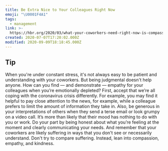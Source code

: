```yaml
---
title: Be Extra Nice to Your Colleagues Right Now
emoji: "\U0001F4A1"
tags:
  - management
link: >-
  https://hbr.org/2020/03/what-your-coworkers-need-right-now-is-compassion?utm_medium=email&utm_source=newsletter_daily&utm_campaign=mtod_notactsubs
created: 2020-07-07T17:20:02.000Z
modified: 2020-09-09T18:18:45.000Z
---
```


## Tip

When you're under constant stress, it's not always easy to be patient and understanding with your coworkers. But being judgmental doesn't help anyone. How can you find — and demonstrate — empathy for your colleagues when you’re emotionally depleted? First, accept that we’re all coping with the coronavirus crisis differently. For example, you may find it helpful to pay close attention to the news, for example, while a colleague prefers to limit the amount of information they take in. Also, be generous in your interpretations of others when they send a terse email or look grumpy on a video call. It’s more than likely that their mood has nothing to do with you or work. Do your part by being honest about what you’re feeling at the moment and clearly communicating your needs. And remember that your coworkers are likely suffering in ways that you don't see or necessarily understand. Don't try to compare suffering. Instead, lean into compassion, empathy, and kindness.
